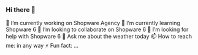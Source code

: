 ### Hi there 👋


 🔭 I’m currently working on Shopware Agency
 🌱 I’m currently learning Shopware 6
 👯 I’m looking to collaborate on Shopware 6
 🤔 I’m looking for help with Shopware 6
 💬 Ask me about the weather today
 📫 How to reach me: in any way
 ⚡ Fun fact: ...
